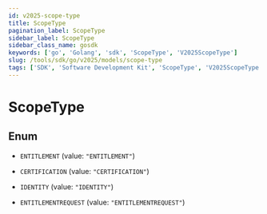 ```yaml
---
id: v2025-scope-type
title: ScopeType
pagination_label: ScopeType
sidebar_label: ScopeType
sidebar_class_name: gosdk
keywords: ['go', 'Golang', 'sdk', 'ScopeType', 'V2025ScopeType']
slug: /tools/sdk/go/v2025/models/scope-type
tags: ['SDK', 'Software Development Kit', 'ScopeType', 'V2025ScopeType']
---
```


# ScopeType

## Enum

- `ENTITLEMENT` (value: `"ENTITLEMENT"`)

- `CERTIFICATION` (value: `"CERTIFICATION"`)

- `IDENTITY` (value: `"IDENTITY"`)

- `ENTITLEMENTREQUEST` (value: `"ENTITLEMENTREQUEST"`)

